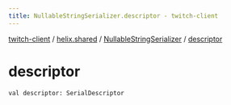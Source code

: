```yaml
---
title: NullableStringSerializer.descriptor - twitch-client
---
```


[twitch-client](../../index.html) / [helix.shared](../index.html) / [NullableStringSerializer](index.html) / [descriptor](./descriptor.html)

# descriptor

`val descriptor: SerialDescriptor`